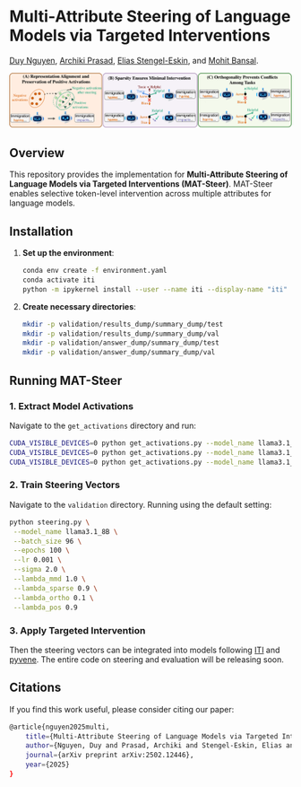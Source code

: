 # **Multi-Attribute Steering of Language Models via Targeted Interventions**

[Duy Nguyen](https://duykhuongnguyen.github.io/), [Archiki Prasad](https://archiki.github.io/), [Elias Stengel-Eskin](https://esteng.github.io/), and [Mohit Bansal](https://www.cs.unc.edu/~mbansal/).

![image](assets/mat_steer_fig.png)

## **Overview**
This repository provides the implementation for **Multi-Attribute Steering of Language Models via Targeted Interventions (MAT-Steer)**. MAT-Steer enables selective token-level intervention across multiple attributes for language models.

## **Installation**

1. **Set up the environment**:
   ```bash
   conda env create -f environment.yaml
   conda activate iti
   python -m ipykernel install --user --name iti --display-name "iti"
   ```

2. **Create necessary directories**:
   ```bash
   mkdir -p validation/results_dump/summary_dump/test 
   mkdir -p validation/results_dump/summary_dump/val
   mkdir -p validation/answer_dump/summary_dump/test
   mkdir -p validation/answer_dump/summary_dump/val
   ```

## **Running MAT-Steer**

### **1. Extract Model Activations**
Navigate to the `get_activations` directory and run:
   ```bash
   CUDA_VISIBLE_DEVICES=0 python get_activations.py --model_name llama3.1_8B --dataset_name truthfulqa
   CUDA_VISIBLE_DEVICES=0 python get_activations.py --model_name llama3.1_8B --dataset_name toxigen
   CUDA_VISIBLE_DEVICES=0 python get_activations.py --model_name llama3.1_8B --dataset_name bbq
   ```

### **2. Train Steering Vectors**
Navigate to the `validation` directory. Running using the default setting:
   ```bash
   python steering.py \
    --model_name llama3.1_8B \
    --batch_size 96 \
    --epochs 100 \
    --lr 0.001 \
    --sigma 2.0 \
    --lambda_mmd 1.0 \
    --lambda_sparse 0.9 \
    --lambda_ortho 0.1 \
    --lambda_pos 0.9
   ```

### **3. Apply Targeted Intervention**
Then the steering vectors can be integrated into models following [ITI](https://github.com/likenneth/honest_llama) and [pyvene](https://github.com/stanfordnlp/pyvene). The entire code on steering and evaluation will be releasing soon.

## **Citations**
If you find this work useful, please consider citing our paper:

```bash
@article{nguyen2025multi,
    title={Multi-Attribute Steering of Language Models via Targeted Intervention},
    author={Nguyen, Duy and Prasad, Archiki and Stengel-Eskin, Elias and Bansal, Mohit},
    journal={arXiv preprint arXiv:2502.12446},
    year={2025}
}
```
